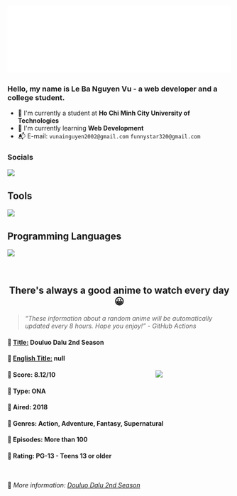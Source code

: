 
<img src="svg/nai.svg" />

<br />

<h3>Hello, my name is <strong>Le Ba Nguyen Vu</strong> - a web developer and a college student.</h3>

- 🏫 I'm currently a student at **Ho Chi Minh City University of Technologies**
- 👀 I'm currently learning **Web Development**
- 📬 E-mail: `vunainguyen2002@gmail.com` `funnystar320@gmail.com`


<h3>Socials</h3>
<a target="_blank" href="https://instagram.com/vu.le1352"><img src="https://img.shields.io/badge/Instagram-%23E4405F.svg?style=for-the-badge&logo=Instagram&logoColor=white" /></a>

<p>
  <h2>Tools</h2>
  <a href="https://skillicons.dev">
    <img src="https://skillicons.dev/icons?i=git,dotnet,mongodb,express,react,nodejs,bootstrap,tailwind,laravel,docker&theme=dark" />
  </a>

  <br />

  <h2>Programming Languages</h2>

  <a href="https://skillicons.dev">
    <img src="https://skillicons.dev/icons?i=javascript,typescript,html,css,cs,php&theme=dark" />
  </a>
</p>

<br />

<h2 align="center">There's always a good anime to watch every day 😀</h2>

<blockquote>
<i>
<q>These information about a random anime will be automatically updated every 8 hours. Hope you enjoy!</q> - GitHub Actions
</i>
</blockquote>

<h4>
  <strong>🥭 <u>Title:</u></strong> Douluo Dalu 2nd Season
</h4>

<h4>🌿 <u>English Title:</u> null</h4>

<img align="right" width="170" src=https://cdn.myanimelist.net/images/anime/1538/93566.jpg />

<h4>🌱 Score: 8.12/10</h4>

<h4>🌲 Type: ONA</h4>

<h4>🌴 Aired: 2018</h4>

<h4>🌵 Genres: Action, Adventure, Fantasy, Supernatural</h4>

<h4>🥑 Episodes: More than 100</h4>

<h4>🍏 Rating: PG-13 - Teens 13 or older</h4>

<br />

🍂 *More information: [Douluo Dalu 2nd Season](https://myanimelist.net/anime/37822/Douluo_Dalu_2nd_Season)*
    